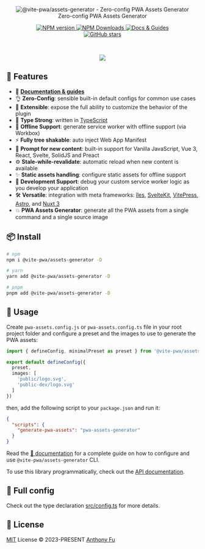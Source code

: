 <p align='center'>
<img src='./hero.svg' alt="@vite-pwa/assets-generator - Zero-config PWA Assets Generator"><br>
Zero-config PWA Assets Generator
</p>

<p align='center'>
<a href='https://www.npmjs.com/package/@vite-pwa/assets-generator' target="__blank">
<img src='https://img.shields.io/npm/v/@vite-pwa/assets-generator?color=33A6B8&label=' alt="NPM version">
</a>
<a href="https://www.npmjs.com/package/@vite-pwa/assets-generator" target="__blank">
    <img alt="NPM Downloads" src="https://img.shields.io/npm/dm/@vite-pwa/assets-generator?color=476582&label=">
</a>
<a href="https://vite-pwa-org.netlify.app/assets-generator" target="__blank">
    <img src="https://img.shields.io/static/v1?label=&message=docs%20%26%20guides&color=2e859c" alt="Docs & Guides">
</a>
<br>
<a href="https://github.com/vite-pwa/assets-generator" target="__blank">
<img alt="GitHub stars" src="https://img.shields.io/github/stars/vite-pwa/assets-generator?style=social">
</a>
</p>

<br>

<p align="center">
  <a href="https://cdn.jsdelivr.net/gh/antfu/static/sponsors.svg">
    <img src='https://cdn.jsdelivr.net/gh/antfu/static/sponsors.svg'/>
  </a>
</p>


## 🚀 Features

- 📖 [**Documentation & guides**](https://vite-pwa-org.netlify.app/)
- 👌 **Zero-Config**: sensible built-in default configs for common use cases
- 🔩 **Extensible**: expose the full ability to customize the behavior of the plugin
- 🦾 **Type Strong**: written in [TypeScript](https://www.typescriptlang.org/)
- 🔌 **Offline Support**: generate service worker with offline support (via Workbox)
- ⚡ **Fully tree shakable**: auto inject Web App Manifest
- 💬 **Prompt for new content**: built-in support for Vanilla JavaScript, Vue 3, React, Svelte, SolidJS and Preact
- ⚙️ **Stale-while-revalidate**: automatic reload when new content is available
- ✨ **Static assets handling**: configure static assets for offline support
- 🐞 **Development Support**: debug your custom service worker logic as you develop your application
- 🛠️ **Versatile**: integration with meta frameworks: [îles](https://github.com/ElMassimo/iles), [SvelteKit](https://github.com/sveltejs/kit), [VitePress](https://github.com/vuejs/vitepress), [Astro](https://github.com/withastro/astro), and [Nuxt 3](https://github.com/nuxt/nuxt)
- 💥 **PWA Assets Generator**: generate all the PWA assets from a single command and a single source image 

## 📦 Install

```bash
# npm 
npm i @vite-pwa/assets-generator -D 

# yarn 
yarn add @vite-pwa/assets-generator -D

# pnpm 
pnpm add @vite-pwa/assets-generator -D
```

## 🦄 Usage

Create `pwa-assets.config.js` or `pwa-assets.config.ts` file in your root project folder and configure a preset and the images to use to generate the PWA assets:

```ts
import { defineConfig, minimalPreset as preset } from '@vite-pwa/assets-generator/config'

export default defineConfig({
  preset,
  images: [
    'public/logo.svg',
    'public-dev/logo.svg'
  ]
})
```

then, add the following script to your `package.json` and run it:

```json
{
  "scripts": {
    "generate-pwa-assets": "pwa-assets-generator"
  }
}
```

Read the [📖 documentation](https://vite-pwa-org.netlify.app/assets-generator) for a complete guide on how to configure and use
`@vite-pwa/assets-generator` CLI.

To use this library programmatically, check out the [API documentation](https://vite-pwa-org.netlify.app/assets-generator/api).

## 👀 Full config

Check out the type declaration [src/config.ts](./src/config.ts) for more details.

## 📄 License

[MIT](./LICENSE) License &copy; 2023-PRESENT [Anthony Fu](https://github.com/antfu)

